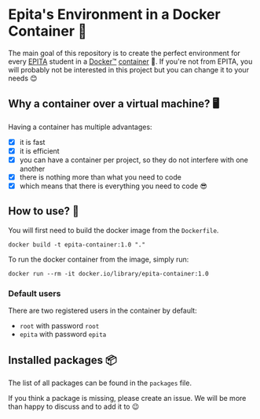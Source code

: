 # Epita's Environment in a Docker Container 🐳

The main goal of this repository is to create the perfect environment for every [EPITA](https://www.epita.fr) student in a [Docker™](https://www.docker.com) [container](https://www.docker.com/resources/what-container) 🤯. If you're not from EPITA, you will probably not be interested in this project but you can change it to your needs 😊

## Why a container over a virtual machine? 🖥

Having a container has multiple advantages:
- [x] it is fast
- [x] it is efficient
- [x] you can have a container per project, so they do not interfere with one another
- [x] there is nothing more than what you need to code
- [x] which means that there is everything you need to code 😎

## How to use? 📝

You will first need to build the docker image from the `Dockerfile`.

    docker build -t epita-container:1.0 "."

To run the docker container from the image, simply run:

    docker run --rm -it docker.io/library/epita-container:1.0

### Default users

There are two registered users in the container by default:

- `root` with password `root`
- `epita` with password `epita`

## Installed packages 📦

The list of all packages can be found in the `packages` file.

If you think a package is missing, please create an issue. We will be more than happy to discuss and to add it to 😉